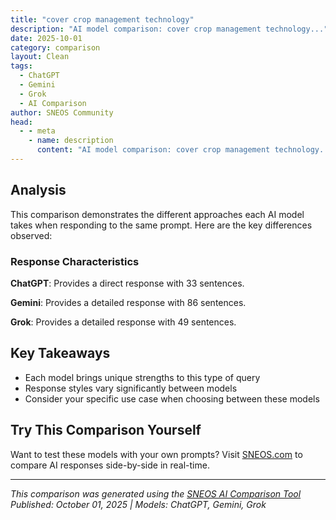```yaml
---
title: "cover crop management technology"
description: "AI model comparison: cover crop management technology..."
date: 2025-10-01
category: comparison
layout: Clean
tags:
  - ChatGPT
  - Gemini
  - Grok
  - AI Comparison
author: SNEOS Community
head:
  - - meta
    - name: description
      content: "AI model comparison: cover crop management technology..."
---
```


<ChatComparison
  title="cover crop management technology"
  prompt="cover crop management technology"
  :responses='{"ChatGPT": "Cover crop management technology involves the use of various tools, techniques, and systems to optimize the planting, growth, maintenance, and termination of cover crops. Cover crops are plants grown primarily to improve soil health, manage soil erosion, enhance soil fertility, and support overall cropping system sustainability.\n\n### Key Components of Cover Crop Management Technology\n\n1. **Seed Selection and Quality**\n - Development of high-quality, disease-resistant, and regionally adapted cover crop seed varieties.\n - Seed coatings that improve germination and protect seedlings.\n\n2. **Precision Planting**\n - Use of GPS and GIS technologies to plant cover crops efficiently and uniformly.\n - Variable rate seeders that adjust seeding rates based on soil fertility and field conditions.\n\n3. **Soil and Environmental Monitoring**\n - Sensors and IoT devices to monitor soil moisture, temperature, nutrient levels, and other parameters.\n - Weather forecasting tools to optimize planting and termination timing.\n\n4. **Data Management and Decision Support Systems**\n - Software platforms and mobile apps to plan cover crop rotations, manage schedules, and record field data.\n - Decision-support tools that recommend specific cover crop species and management practices based on field conditions.\n\n5. **Cover Crop Termination Technologies**\n - Mechanical methods such as rollers, crimpers, and mowers.\n - Chemical termination using herbicides with precision application technologies.\n - Use of smart machinery that terminates cover crops with minimal soil disturbance.\n\n6. **Integrated Pest and Weed Management**\n - Monitoring and controlling pests and weeds in cover crop systems using remote sensing and AI-driven diagnostics.\n\n7. **Automation and Robotics**\n - Autonomous drones and ground vehicles for planting, monitoring, and terminating cover crops.\n\n### Benefits of Using Cover Crop Management Technology\n\n- Improved efficiency and reduced labor costs.\n- Enhanced cover crop establishment and biomass production.\n- Better integration with cash crop management.\n- Increased soil health and productivity.\n- Data-driven decisions leading to sustainable farming practices.\n\n### Examples of Technologies and Tools\n\n- **John Deere Cover Crop Roller**: Mechanical crimper integrated with tractors.\n- **Climate FieldView**: Digital platform for field monitoring.\n- **Trimble Agriculture Solutions**: Precision planting and data management.\n- **DroneSeed**: Drones for aerial seeding and monitoring.\n\n### Conclusion\n\nAdopting advanced cover crop management technologies can significantly improve the success and benefits of cover cropping systems, leading to more sustainable and profitable agriculture.\n\nIf you need detailed information on any specific technology or recommendation for your region or crop system, feel free to ask!", "Gemini": "Cover crop management technology encompasses a wide range of tools, techniques, and strategies used to optimize the benefits of cover crops while minimizing potential drawbacks. It\u0027s a rapidly evolving field driven by increasing interest in sustainable agriculture, soil health, and environmental stewardship. Here\u0027s a breakdown of key areas within cover crop management technology:\n\n**1. Cover Crop Selection \u0026 Planning Tools:**\n\n* **Species Selection Software/Apps:** These tools help farmers choose the right cover crop species or mixes based on their specific goals (e.g., nitrogen fixation, weed suppression, erosion control), climate, soil type, cropping system, and termination method. They often incorporate data from local trials and research institutions. Examples:\n * **SARE\u0027s Cover Crop Decision Tool:** A popular, free web-based tool.\n * **NRCS Cover Crop Selection Tools:** Region-specific guidance.\n * **Various private agricultural software platforms:** Integrate cover crop selection into broader farm management systems.\n* **Seeding Rate Calculators:** Determine optimal seeding rates based on species, planting method, and desired cover crop density. Over-seeding is wasteful, while under-seeding can lead to poor cover crop establishment.\n* **Rotation Planning Software:** Integrate cover crops into overall crop rotations, considering factors like nutrient needs, pest and disease cycles, and cash crop planting dates. Advanced tools can model the impacts of different rotations.\n* **Remote Sensing (Satellite \u0026 Drone Imagery):** Used to assess cover crop establishment, biomass production, and nutrient uptake. This data can inform decisions about fertilization, termination timing, and overall performance. NDVI (Normalized Difference Vegetation Index) is a common metric derived from remote sensing.\n* **Soil Testing and Analysis:** Understanding soil properties (nutrient levels, pH, organic matter) is crucial for selecting cover crops that will thrive and provide the desired benefits.\n* **Climate Data Integration:** Incorporating historical weather data and future climate projections into cover crop planning helps farmers select species and manage them in a way that is resilient to changing weather patterns.\n\n**2. Planting \u0026 Establishment Technology:**\n\n* **Precision Planting Equipment:** Modified planters and drills designed to accurately seed cover crops, even into crop residue. This includes:\n * **No-till drills:** Essential for planting cover crops directly into untilled soil, minimizing soil disturbance and erosion.\n * **Air seeders:** Distribute seed evenly over large areas, often used for broadcasting cover crop seed.\n * **Interseeding Equipment:** Plants cover crops directly into standing cash crops, extending the growing season for the cover crop. High clearance equipment may be required.\n* **Seed Coating \u0026 Inoculants:**\n * **Seed coatings:** Improve seed flowability, protect against pests and diseases, and provide essential nutrients for germination.\n * **Inoculants (e.g., Rhizobia for legumes):** Enhance nitrogen fixation by introducing beneficial microorganisms to the soil.\n* **Broadcast Seeding Methods:**\n * **Aerial Seeding (Airplanes or Drones):** Quickly seed large areas, especially useful for planting cover crops into standing crops before harvest. Drone technology is becoming increasingly popular for smaller fields or areas with difficult access.\n * **Ground-Based Broadcasting:** Can be done with ATV spreaders, fertilizer spreaders, or specialized broadcasting equipment.\n* **Variable Rate Seeding:** Adjusts seeding rates based on soil type, topography, and other factors to optimize cover crop establishment and performance across a field. Requires GPS and variable rate controllers.\n\n**3. Cover Crop Management During the Growing Season:**\n\n* **Fertilization:** Determining the need for supplemental fertilization based on soil tests and cover crop species. Legumes generally require little to no nitrogen fertilizer.\n* **Weed Control:** Selecting cover crop species and mixes that effectively suppress weeds. In some cases, herbicides may be needed to control problem weeds that compete with the cover crop.\n* **Pest and Disease Management:** Monitoring cover crops for pests and diseases and implementing appropriate control measures if necessary. Choosing resistant varieties can help minimize problems.\n* **Grazing Management:** Using livestock to graze cover crops. Requires careful planning to avoid overgrazing and ensure that the cover crop provides the desired benefits. Electric fencing and rotational grazing systems are commonly used.\n* **Mowing or Rolling:** Suppresses excessive growth, promotes tillering, and manages flowering. Can be used to prepare cover crops for termination.\n* **Irrigation (if necessary):** Ensuring adequate moisture for cover crop establishment and growth, especially in dry regions.\n\n**4. Cover Crop Termination Technology:**\n\n* **Mechanical Termination:**\n * **Roller-Crimpers:** Flatten and crimp cover crops, effectively killing them without tillage. Timing is critical for successful termination. Different roller-crimper designs exist for various cover crop types and field conditions.\n * **Mowing:** Can be effective for terminating some cover crops, especially grasses. Multiple mowings may be required.\n * **Tillage:** While counter to no-till principles, tillage is sometimes used to terminate cover crops, especially when other methods are not feasible.\n* **Chemical Termination (Herbicides):** Using herbicides to kill cover crops. Glyphosate is a common choice, but other herbicides may be used depending on the cover crop species and local regulations. Herbicide resistance is a growing concern.\n* **Thermal Termination (Flame Weeding):** Using propane-fueled torches to quickly terminate cover crops. Best suited for small areas or specific applications.\n* **Biological Termination:**\n * **Allelopathic Effects:** Selecting cover crop species that release chemicals that suppress the growth of other plants (including weeds and subsequent crops).\n * **Fungal Pathogens:** Researching and utilizing fungal pathogens to selectively control specific cover crop species.\n* **Precision Herbicide Application:** Using GPS-guided sprayers to apply herbicides only where needed, minimizing herbicide use and off-target drift.\n\n**5. Data Management \u0026 Analytics:**\n\n* **Farm Management Software:** Platforms that integrate cover crop data with other farm records, allowing farmers to track costs, yields, and environmental benefits.\n* **Yield Monitors \u0026 Mapping:** Assess the impact of cover crops on subsequent cash crop yields.\n* **Soil Health Monitoring Tools:** Track changes in soil health indicators (e.g., organic matter, aggregate stability, microbial activity) over time to evaluate the long-term benefits of cover crops. These tools can range from simple visual assessments to sophisticated laboratory analyses.\n* **Data Analysis \u0026 Modeling:** Using statistical techniques and simulation models to analyze cover crop data and predict the impact of different management practices.\n\n**Key Trends \u0026 Innovations:**\n\n* **Increased Use of Cover Crop Mixtures:** Diversifying cover crop plantings to achieve multiple benefits.\n* **Interseeding Technologies:** Advancements in equipment and techniques for interseeding cover crops into standing cash crops.\n* **Drone-Based Applications:** Using drones for seeding, scouting, and applying treatments to cover crops.\n* **Precision Agriculture Technologies:** Integrating GPS, sensors, and variable rate technologies to optimize cover crop management.\n* **Development of New Cover Crop Varieties:** Breeding cover crop varieties that are better adapted to specific environments and cropping systems.\n* **Focus on Soil Health:** Growing awareness of the importance of soil health and the role of cover crops in improving soil quality.\n* **Carbon Sequestration Incentives:** Emerging carbon markets are creating incentives for farmers to adopt cover cropping practices that sequester carbon in the soil.\n\n**Challenges:**\n\n* **Cost of Implementation:** Cover crop seed, planting equipment, and termination costs can be significant.\n* **Management Complexity:** Managing cover crops requires careful planning and attention to detail.\n* **Potential for Yield Drag:** If not managed properly, cover crops can sometimes reduce subsequent cash crop yields.\n* **Limited Information and Extension Support:** Farmers may lack access to the information and technical assistance they need to successfully implement cover cropping.\n* **Climate Variability:** Changing weather patterns can make it difficult to predict cover crop performance.\n* **Herbicide Resistance in Weeds:** The over reliance on herbicides for termination can accelerate herbicide resistance in weed populations.\n\nCover crop management technology is constantly evolving. Farmers need to stay informed about the latest advancements to maximize the benefits of cover crops and improve the sustainability of their farming operations. Consult with local extension agents, agricultural researchers, and experienced cover crop farmers for guidance.\n", "Grok": "Cover crop management technology refers to the tools, systems, and practices used to effectively plant, manage, and terminate cover crops in agricultural systems. Cover crops are non-commercial crops grown primarily to improve soil health, reduce erosion, manage weeds, enhance biodiversity, and improve water retention. Managing them efficiently requires a combination of traditional agricultural knowledge and modern technology to maximize their benefits while minimizing labor and costs.\n\nHere are the key aspects of cover crop management technology:\n\n### 1. **Precision Agriculture Tools for Cover Crop Management**\n - **Variable Rate Seeding (VRS):** Advanced planters equipped with GPS and sensors allow farmers to plant cover crops at variable rates based on soil type, topography, or other field-specific data. This ensures optimal seed placement and reduces waste.\n - **Drones and Remote Sensing:** Drones equipped with multispectral cameras or sensors can monitor cover crop growth, health, and biomass. They help assess the effectiveness of the cover crop in real-time and identify areas needing attention (e.g., poor germination or pest issues).\n - **Satellite Imagery and Data Analytics:** Platforms like Climate FieldView or John Deere Operations Center integrate satellite imagery to track cover crop performance, soil moisture levels, and nutrient cycling over large areas.\n - **Soil Sensors:** IoT-enabled soil sensors provide data on moisture, temperature, and nutrient levels, helping farmers decide the best time to plant or terminate cover crops.\n\n### 2. **Cover Crop Selection and Decision Tools**\n - **Digital Decision Platforms:** Software tools like the Midwest Cover Crops Council (MCCC) Selector Tool or USDA\u2019s Cover Crop Chart help farmers choose the right cover crop species based on climate, soil type, cropping system, and goals (e.g., erosion control, nitrogen fixation).\n - **Mobile Apps:** Apps like Cover Crop Coach or MyLand provide recommendations for species selection, planting dates, and management practices tailored to specific regions or field conditions.\n\n### 3. **Planting Technology**\n - **No-Till Drills and Planters:** Specialized equipment like no-till drills or interseeders are designed to plant cover crops directly into existing crop residues or standing crops without disturbing the soil, preserving soil structure and reducing erosion.\n - **Interseeding Technology:** Advanced machinery allows farmers to plant cover crops between rows of cash crops (e.g., corn or soybeans) while the main crop is still growing, extending the growing window for cover crops.\n - **Broadcast and Aerial Seeding:** For large-scale operations, technologies like broadcast spreaders or aerial seeding via drones or airplanes can quickly plant cover crops over vast areas, especially in tight planting windows.\n\n### 4. **Termination and Incorporation Technology**\n - **Roller-Crimpers:** These tools mechanically terminate cover crops by rolling and crimping them, creating a mulch layer that suppresses weeds and retains soil moisture without the need for herbicides.\n - **Herbicide Application Technology:** Precision sprayers with GPS and nozzle control minimize herbicide use by targeting specific areas for cover crop termination, reducing environmental impact.\n - **Tillage Equipment:** Advanced tillage tools with adjustable settings can incorporate cover crop residue into the soil to enhance organic matter while minimizing soil disturbance.\n\n### 5. **Monitoring and Management Software**\n - **Farm Management Systems (FMS):** Platforms like Granular or Trimble Ag Software integrate cover crop data with other farm operations, providing insights into costs, benefits, and long-term soil health improvements.\n - **Carbon Tracking Tools:** As cover crops play a role in carbon sequestration, tools like Indigo Ag\u2019s Carbon program or Bayer\u2019s Carbon Initiative help farmers track and monetize carbon credits by quantifying the impact of cover crops on greenhouse gas reductions.\n\n### 6. **Innovations in Cover Crop Genetics and Biotech**\n - **Improved Cover Crop Varieties:** Biotechnology is being used to develop cover crop varieties with enhanced traits, such as faster growth, deeper roots for improved soil structure, or higher nitrogen fixation rates.\n - **Biostimulants and Inoculants:** Products like rhizobia inoculants for legumes or microbial biostimulants can enhance cover crop performance by improving nutrient uptake or disease resistance.\n\n### 7. **Integration with Autonomous and Robotic Systems**\n - **Autonomous Tractors and Implements:** Self-driving tractors equipped with cover crop seeding or termination tools can operate with minimal human intervention, improving efficiency and reducing labor costs.\n - **Robotic Weed Control:** Emerging robotic systems can target weeds in cover crop fields without damaging the cover crop itself, reducing reliance on chemical controls.\n\n### Benefits of Cover Crop Management Technology\n - **Improved Efficiency:** Automation and precision tools reduce labor and input costs.\n - **Enhanced Soil Health:** Data-driven decisions ensure cover crops are managed to maximize benefits like organic matter addition and erosion control.\n - **Environmental Sustainability:** Optimized management reduces herbicide and fertilizer use, improving water quality and reducing greenhouse gas emissions.\n - **Economic Returns:** Better management can lead to higher yields in cash crops due to improved soil conditions and opportunities for carbon credit programs.\n\n### Challenges\n - **Cost of Technology:** High upfront costs for precision equipment, drones, or software can be a barrier for smaller farmers.\n - **Learning Curve:** Farmers may need training to effectively use advanced tools and interpret data.\n - **Regional Variability:** Cover crop management must be tailored to local climates, soils, and cropping systems, requiring adaptable technologies.\n - **Integration Issues:** Combining cover crops with existing farming practices can be logistically challenging, especially in regions with short growing seasons.\n\n### Future Trends\n - **AI and Machine Learning:** Predictive models will help farmers anticipate cover crop performance, optimal termination times, and long-term soil health impacts.\n - **Climate-Smart Agriculture:** Governments and organizations are increasingly funding technologies that support cover crops as part of sustainable farming practices.\n - **Collaborative Platforms:** Shared data networks among farmers, researchers, and agribusinesses will improve cover crop management strategies through collective insights.\n\nCover crop management technology continues to evolve, driven by the need for sustainable agriculture and resilience against climate change. By adopting these tools, farmers can maximize the ecological and economic benefits of cover crops while minimizing challenges associated with their integration into traditional farming systems."}' 
  published-date="16:30"
/>

## Analysis

This comparison demonstrates the different approaches each AI model takes when responding to the same prompt. Here are the key differences observed:

### Response Characteristics

**ChatGPT**: Provides a direct response with 33 sentences. 

**Gemini**: Provides a detailed response with 86 sentences. 

**Grok**: Provides a detailed response with 49 sentences. 

## Key Takeaways

- Each model brings unique strengths to this type of query
- Response styles vary significantly between models
- Consider your specific use case when choosing between these models

## Try This Comparison Yourself

Want to test these models with your own prompts? Visit [SNEOS.com](https://sneos.com) to compare AI responses side-by-side in real-time.

---

*This comparison was generated using the [SNEOS AI Comparison Tool](https://sneos.com)*
*Published: October 01, 2025 | Models: ChatGPT, Gemini, Grok*
